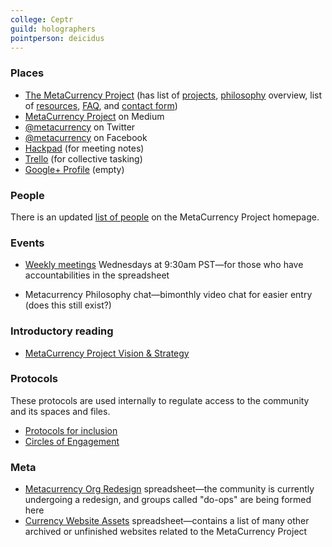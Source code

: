 ```yaml
---
college: Ceptr
guild: holographers
pointperson: deicidus
---
```

### Places
* [The MetaCurrency Project](http://metacurrency.org) (has list of [projects](http://metacurrency.org/#projects), [philosophy](http://metacurrency.org/about) overview, list of [resources](http://metacurrency.org/resources/), [FAQ](http://metacurrency.org/faq/), and [contact form](http://metacurrency.org/contact/))
* [MetaCurrency Project](https://medium.com/metacurrency-project) on Medium
* [@metacurrency](https://twitter.com/metacurrency) on Twitter
* [@metacurrency](https://www.facebook.com/metacurrency) on Facebook
* [Hackpad](https://metacurrency.hackpad.com/) (for meeting notes)
* [Trello](https://trello.com/metacurrency) (for collective tasking)
* [Google+ Profile](https://plus.google.com/117503605675579476415) (empty)

### People
There is an updated [list of people](http://metacurrency.org/team/) on the MetaCurrency Project homepage.

### Events
- [Weekly meetings](http://ceptr.org/hangout) Wednesdays at 9:30am PST—for those who have accountabilities in the spreadsheet
* Metacurrency Philosophy chat—bimonthly video chat for easier entry (does this still exist?)

### Introductory reading
* [MetaCurrency Project Vision & Strategy](http://metacurrency.org/portfolio-item/metacurrency-project-vision-strategy/)

### Protocols
These protocols are used internally to regulate access to the community and its spaces and files.

* [Protocols for inclusion](https://docs.google.com/document/d/1bB3HAwm1LPYJV9K0VCilJ_Xjob7rA_8js2usfODH6GE/edit)
* [Circles of Engagement](https://docs.google.com/spreadsheets/d/1OXTwI6ANCNiq7AhBuFoj7dxLyGOYyEdz5_P2l5QNzmI/edit#gid=0)

### Meta
* [Metacurrency Org Redesign](https://docs.google.com/spreadsheets/d/1Z03Dqbkq91oFlpsNFAGoIGwehq44jcXY1MgHelu_kjE/edit#gid=0) spreadsheet—the community is currently undergoing a redesign, and groups called "do-ops" are being formed here
* [Currency Website Assets](https://docs.google.com/spreadsheets/d/1tCIAykiIdiJ3bAOC4TRNfBFrGrVctfzWm5CGzfNC_ac/edit) spreadsheet—contains a list of many other archived or unfinished websites related to the MetaCurrency Project
